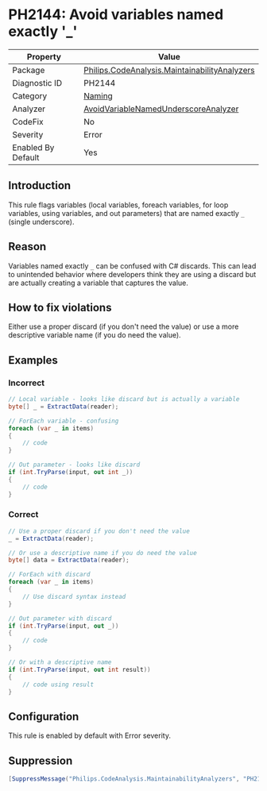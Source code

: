 # PH2144: Avoid variables named exactly '_'

| Property | Value  |
|--|--|
| Package | [Philips.CodeAnalysis.MaintainabilityAnalyzers](https://www.nuget.org/packages/Philips.CodeAnalysis.MaintainabilityAnalyzers) |
| Diagnostic ID | PH2144 |
| Category  | [Naming](../Naming.md) |
| Analyzer | [AvoidVariableNamedUnderscoreAnalyzer](https://github.com/philips-software/roslyn-analyzers/blob/main/Philips.CodeAnalysis.MaintainabilityAnalyzers/Naming/AvoidVariableNamedUnderscoreAnalyzer.cs)
| CodeFix  | No |
| Severity | Error |
| Enabled By Default | Yes |

## Introduction

This rule flags variables (local variables, foreach variables, for loop variables, using variables, and out parameters) that are named exactly `_` (single underscore).

## Reason

Variables named exactly `_` can be confused with C# discards. This can lead to unintended behavior where developers think they are using a discard but are actually creating a variable that captures the value.

## How to fix violations

Either use a proper discard (if you don't need the value) or use a more descriptive variable name (if you do need the value).

## Examples

### Incorrect

```csharp
// Local variable - looks like discard but is actually a variable
byte[] _ = ExtractData(reader);

// ForEach variable - confusing
foreach (var _ in items)
{
    // code
}

// Out parameter - looks like discard
if (int.TryParse(input, out int _))
{
    // code
}
```

### Correct

```csharp
// Use a proper discard if you don't need the value
_ = ExtractData(reader);

// Or use a descriptive name if you do need the value
byte[] data = ExtractData(reader);

// ForEach with discard
foreach (var _ in items)
{
    // Use discard syntax instead
}

// Out parameter with discard
if (int.TryParse(input, out _))
{
    // code
}

// Or with a descriptive name
if (int.TryParse(input, out int result))
{
    // code using result
}
```

## Configuration

This rule is enabled by default with Error severity.

## Suppression

```csharp
[SuppressMessage("Philips.CodeAnalysis.MaintainabilityAnalyzers", "PH2144:Avoid variables named exactly '_'", Justification = "Reviewed.")]
```
